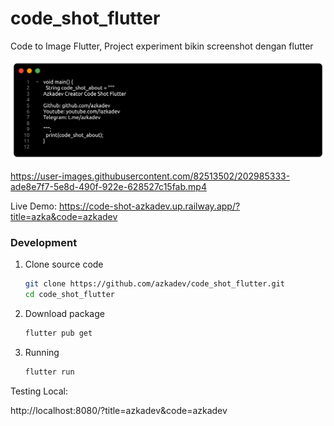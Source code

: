 # code_shot_flutter

Code to Image Flutter, Project experiment bikin screenshot dengan flutter


![Result](/screenshot/result.png)



https://user-images.githubusercontent.com/82513502/202985333-ade8e7f7-5e8d-490f-922e-628527c15fab.mp4



Live Demo:
https://code-shot-azkadev.up.railway.app/?title=azka&code=azkadev


### Development

1. Clone source code 

    ```bash
    git clone https://github.com/azkadev/code_shot_flutter.git
    cd code_shot_flutter
    ```

2. Download package

    ```bash
    flutter pub get
    ```

3. Running

    ```bash
    flutter run
    ```

Testing Local:

http://localhost:8080/?title=azkadev&code=azkadev
